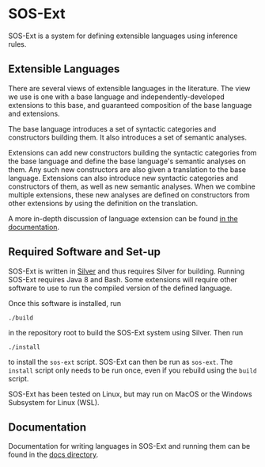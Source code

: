 # SOS-Ext
SOS-Ext is a system for defining extensible languages using inference
rules.


## Extensible Languages
There are several views of extensible languages in the literature.
The view we use is one with a base language and
independently-developed extensions to this base, and guaranteed
composition of the base language and extensions.

The base language introduces a set of syntactic categories and
constructors building them.  It also introduces a set of semantic
analyses.

Extensions can add new constructors building the syntactic categories
from the base language and define the base language's semantic
analyses on them.  Any such new constructors are also given a
translation to the base language.  Extensions can also introduce new
syntactic categories and constructors of them, as well as new semantic
analyses.  When we combine multiple extensions, these new analyses are
defined on constructors from other extensions by using the definition
on the translation.

A more in-depth discussion of language extension can be found [in the
documentation](docs/extensibleLanguages.md).


## Required Software and Set-up
SOS-Ext is written in [Silver](github.com/melt-umn/silver) and
thus requires Silver for building.  Running SOS-Ext requires Java 8
and Bash.  Some extensions will require other software to use to run
the compiled version of the defined language.

Once this software is installed, run
```
./build
```
in the repository root to build the SOS-Ext system using Silver.  Then
run
```
./install
```
to install the `sos-ext` script.  SOS-Ext can then be run as
`sos-ext`.  The `install` script only needs to be run once, even if
you rebuild using the `build` script.

SOS-Ext has been tested on Linux, but may run on MacOS or the Windows
Subsystem for Linux (WSL).


## Documentation
Documentation for writing languages in SOS-Ext and running them can be
found in the [docs directory](docs/).
